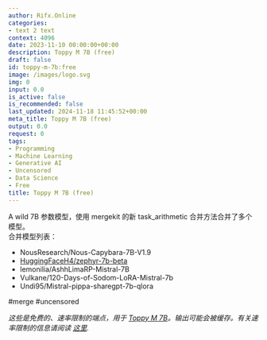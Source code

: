 ```yaml
---
author: Rifx.Online
categories:
- text 2 text
context: 4096
date: 2023-11-10 00:00:00+00:00
description: Toppy M 7B (free)
draft: false
id: toppy-m-7b:free
image: /images/logo.svg
img: 0
input: 0.0
is_active: false
is_recommended: false
last_updated: 2024-11-18 11:45:52+00:00
meta_title: Toppy M 7B (free)
output: 0.0
request: 0
tags:
- Programming
- Machine Learning
- Generative AI
- Uncensored
- Data Science
- Free
title: Toppy M 7B (free)
---
```




A wild 7B 参数模型，使用 mergekit 的新 task_arithmetic 合并方法合并了多个模型。  
合并模型列表：  
- NousResearch/Nous-Capybara-7B-V1.9  
- [HuggingFaceH4/zephyr-7b-beta](/huggingfaceh4/zephyr-7b-beta)  
- lemonilia/AshhLimaRP-Mistral-7B  
- Vulkane/120-Days-of-Sodom-LoRA-Mistral-7b  
- Undi95/Mistral-pippa-sharegpt-7b-qlora  

#merge #uncensored  

_这些是免费的、速率限制的端点，用于 [Toppy M 7B](/undi95/toppy-m-7b)。输出可能会被缓存。有关速率限制的信息请阅读 [这里](/docs/limits)._  

